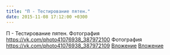 ```yaml
---
title: "П - Тестирование пятен."
date: 2015-11-08 17:12:00 +0300
---
```


П - Тестирование пятен.
Фотография
<a class="vk-attach" href="https://vk.com/photo41076938_387972100">https://vk.com/photo41076938_387972100</a>
Фотография
<a class="vk-attach" href="https://vk.com/photo41076938_387972109">https://vk.com/photo41076938_387972109</a>
<a class="vk-attach" href="https://vk.com/photo41076938_387972100">Вложение</a>
<a class="vk-attach" href="https://vk.com/photo41076938_387972109">Вложение</a>
